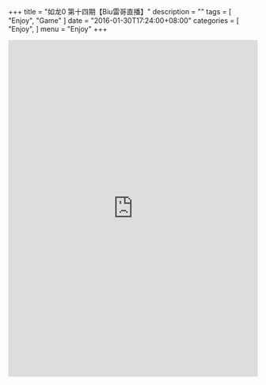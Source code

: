 +++
title = "如龙0 第十四期【Biu雷哥直播】"
description = ""
tags = [
    "Enjoy",
    "Game"
]
date = "2016-01-30T17:24:00+08:00"
categories = [
    "Enjoy",
]
menu = "Enjoy"
+++

<iframe height=680px width=100% src="http://player.youku.com/embed/XMTI1NDE3MzQ2MA==" frameborder=0 allowfullscreen></iframe><br>
<!--more-->

